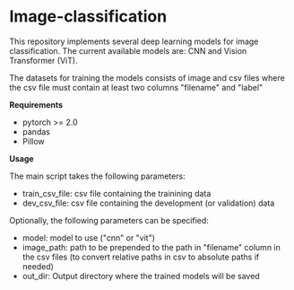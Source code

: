 # Image-classification
This repository implements several deep learning models for image classification. The current available models are: CNN and Vision Transformer (ViT).

The datasets for training the models consists of  image and csv files where the csv file must contain at least two columns "filename" and "label" 

**Requirements**

- pytorch >= 2.0
- pandas
- Pillow 

**Usage**

The main script takes the following parameters:

- train_csv_file: csv file containing the trainining data
- dev_csv_file: csv file containing the development (or validation) data 

Optionally, the following parameters can be specified:

- model: model to use ("cnn" or "vit")
- image_path: path to be prepended to the path in "filename" column in the csv files (to convert relative paths in csv to absolute paths if needed)
- out_dir: Output directory where the trained models will be saved
